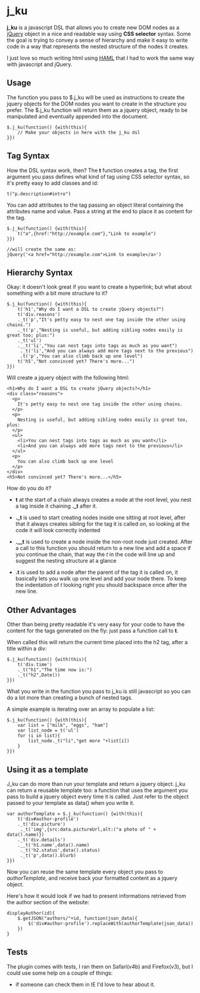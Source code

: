 j_ku
====
**j_ku** is a javascript DSL that allows you to create new DOM nodes as a [jQuery](http://jquery.com) object in a nice and readable way using **CSS selector** syntax.
Some the goal is trying to convey a sense of hierarchy and make it easy to write code in a way that represents the nested structure of the nodes it creates.

I just love so much writing html using [HAML](http://haml.hamptoncatlin.com/) that I had to work the same way with javascript and jQuery. 

Usage
-----
The function you pass to $.j_ku will be used as instructions to create the jquery objects for the DOM nodes you want to create in the structure you prefer. The $.j_ku function will return them as a jquery object, ready to be manipulated and eventually appended into the document.

	$.j_ku(function() {with(this){
		// Make your objects in here with the j_ku dsl
	}})

Tag Syntax
----------
How the DSL syntax work, then?
The **t** function creates a tag, the first argument you pass defines what kind of tag using CSS selector syntax, so it's pretty easy to add classes and id:

	t("p.description#intro")

You can add attributes to the tag passing an object literal containing the attributes name and value.
Pass a string at the end to place it as content for the tag.

	$.j_ku(function() {with(this){
		t("a",{href:"http://example.com"},"Link to example")
	}})
	
	//will create the same as: 
	jQuery('<a href="http://example.com">Link to example</a>')

Hierarchy Syntax
----------------
Okay: it doesn't look great if you want to create a hyperlink; but what about something with a bit more structure to it?

	$.j_ku(function() {with(this){
		t('h1',"Why do I want a DSL to create jQuery objects?")
		t('div.reasons')
		._t('p',"It's petty easy to nest one tag inside the other using chains.")
		._t('p',"Nesting is useful, but adding sibling nodes easily is great too; plus:")
		._t('ul')
		.__t('li',"You can nest tags into tags as much as you want")
		 ._t('li',"And you can always add more tags next to the previous")
		 .t('p',"You can also climb back up one level")
		t('h5',"Not convinced yet? There's more...")
	}})

Will create a jquery object with the following html:

	<h1>Why do I want a DSL to create jQuery objects?</h1>
	<div class="reasons">
	  <p>
	    It's petty easy to nest one tag inside the other using chains.
	  </p>
	  <p>
	    Nesting is useful, but adding sibling nodes easily is great too, plus:
	  </p>
	  <ul>
	    <li>You can nest tags into tags as much as you want</li>
	    <li>And you can always add more tags next to the previous</li>
	  </ul>
	  <p>
	    You can also climb back up one level
	  </p>
	</div>
	<h5>Not convinced yet? There's more...</h5>

How do you do it?

* **t** at the start of a chain always creates a node at the root level, you nest a tag inside it chaining **._t** after it.

* **._t** is used to start creating nodes inside one sitting at root level, after that it always creates sibling for the tag it is called on, so looking at the code it will look correctly indented

* **.__t** is used to create a node inside the non-root node just created. After a call to this function you should return to a new line and add a space if you continue the chain, that way the *t* in the code will line up and suggest the nesting structure at a glance

* **.t** is used to add a node after the parent of the tag it is called on, it basically lets you walk up one level and add your node there. To keep the indentation of *t* looking right you should backspace once after the new line.

Other Advantages
----------------
Other than being pretty readable it's very easy for your code to have the content for the tags generated on the fly: just pass a function call to **t**.

When called this will return the current time placed into the h2 tag, after a title within a div:

	$.j_ku(function() {with(this){
		t('div.time')
		._t("h1","The time now is:")
		._t("h2",Date())
	}})

What you write in the function you pass to j_ku is still javascript so you can do a lot more than creating a bunch of nested tags.

A simple example is iterating over an array to populate a list:

	$.j_ku(function() {with(this){
		var list = ["milk", "eggs", "ham"]
		var list_node = t('ul')
		for (i in list){
			list_node._t("li","get more "+list[i])
		}
	}})

Using it as a template
----------------------
J_ku can do more than run your template and return a jquery object. j_ku can return a reusable template too: a function that uses the argument you pass to build a jquery object every time it is called.
Just refer to the object passed to your template as data() when you write it.

	var authorTemplate = $.j_ku(function() {with(this){
		t('div#author-profile')
		._t('div.picture')
		 ._t('img',{src:data.pictureUrl,alt:("a photo of " + data().name)})
		._t('div.details')
		.__t('h1.name',data().name)
		 ._t('h2.status',data().status)
		 ._t('p',data().blurb)
	}})

Now you can reuse the same template every object you pass to _authorTemplate_, and receive back your formatted content as a jquery object.

Here's how it would look if we had to present informations retrieved from the author section of the website:

	displayAuthor(id){
		$.getJSON("authors/"+id, function(json_data){
			$('div#author-profile').replaceWith(authorTemplate(json_data))
		})
	}

Tests
-----
The plugin comes with tests, I ran them on Safari(v4b) and Firefox(v3), but I could use some help on a couple of things:

* if someone can check them in IE I'd love to hear about it.